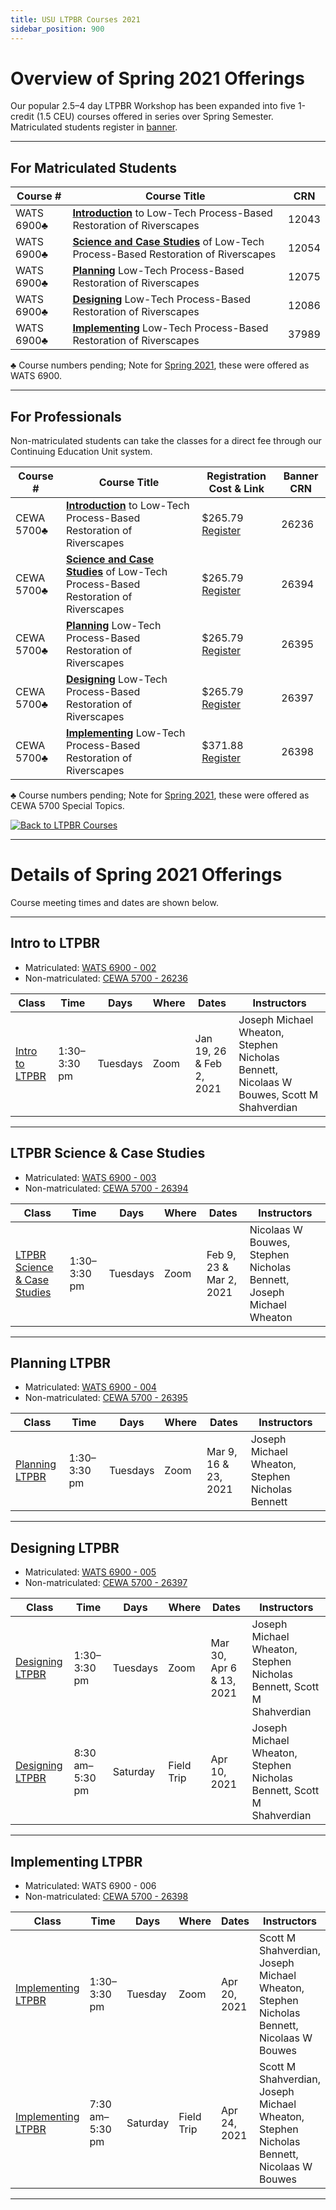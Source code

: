 ```yaml
---
title: USU LTPBR Courses 2021
sidebar_position: 900
---
```


# Overview of Spring 2021 Offerings

Our popular 2.5–4 day LTPBR Workshop has been expanded into five 1-credit (1.5 CEU) courses offered in series over Spring Semester. Matriculated students register in [banner](http://banner.usu.edu).

---

## For Matriculated Students

| Course # | Course Title | CRN |
|---|---|---|
| WATS 6900♣ | **[Introduction](/workshops/2021/USU/WATS-5620/)** to Low-Tech Process-Based Restoration of Riverscapes | 12043 |
| WATS 6900♣ | **[Science and Case Studies](/workshops/2021/USU/WATS-5621/)** of Low-Tech Process-Based Restoration of Riverscapes | 12054 |
| WATS 6900♣ | **[Planning](/workshops/2021/USU/WATS-5622/)** Low-Tech Process-Based Restoration of Riverscapes | 12075 |
| WATS 6900♣ | **[Designing](/workshops/2021/USU/WATS-5623/)** Low-Tech Process-Based Restoration of Riverscapes | 12086 |
| WATS 6900♣ | **[Implementing](/workshops/2021/USU/WATS-5624/)** Low-Tech Process-Based Restoration of Riverscapes | 37989 |

♣ Course numbers pending; Note for [Spring 2021](/workshops/2021/USU/), these were offered as WATS 6900. 

---

## For Professionals

Non-matriculated students can take the classes for a direct fee through our Continuing Education Unit system.

| Course # | Course Title | Registration Cost & Link | Banner CRN |
|---|---|---|---|
| CEWA 5700♣ | **[Introduction](/workshops/2021/USU/WATS-5620/)** to Low-Tech Process-Based Restoration of Riverscapes | $265.79 [Register](https://www.usu.edu/ais/ceu/register/?term=202120&crns=26236,26394,26395,26397,26398) | 26236 |
| CEWA 5700♣ | **[Science and Case Studies](/workshops/2021/USU/WATS-5621/)** of Low-Tech Process-Based Restoration of Riverscapes | $265.79 [Register](https://www.usu.edu/ais/ceu/register/?term=202120&crns=26236,26394,26395,26397,26398) | 26394 |
| CEWA 5700♣ | **[Planning](/workshops/2021/USU/WATS-5622/)** Low-Tech Process-Based Restoration of Riverscapes | $265.79 [Register](https://www.usu.edu/ais/ceu/register/?term=202120&crns=26236,26394,26395,26397,26398) | 26395 |
| CEWA 5700♣ | **[Designing](/workshops/2021/USU/WATS-5623/)** Low-Tech Process-Based Restoration of Riverscapes | $265.79 [Register](https://www.usu.edu/ais/ceu/register/?term=202120&crns=26236,26394,26395,26397,263987) | 26397 |
| CEWA 5700♣ | **[Implementing](/workshops/2021/USU/WATS-5624/)** Low-Tech Process-Based Restoration of Riverscapes | $371.88 [Register](https://www.usu.edu/ais/ceu/register/?term=202120&crns=26236,26394,26395,26397,26398) | 26398 |

♣ Course numbers pending; Note for [Spring 2021](/workshops/2021/USU/), these were offered as CEWA 5700 Special Topics.

[![Back to LTPBR Courses](/img/sponsors/USU.png)](/workshops/uni.html#professional-continuing-education-units)

---

# Details of Spring 2021 Offerings

Course meeting times and dates are shown below.  

---

## Intro to LTPBR

- Matriculated: [WATS 6900 - 002](https://ssb.banner.usu.edu/zprod/bwckschd.p_disp_detail_sched?term_in=202120&crn_in=12043)  
- Non-matriculated: [CEWA 5700 - 26236](https://www.usu.edu/ais/ceu/register/?term=202120&crns=26236)

| Class | Time | Days | Where | Dates | Instructors |
|---|---|---|---|---|---|
| [Intro to LTPBR](/workshops/2021/USU/WATS-5620/) | 1:30–3:30 pm | Tuesdays | Zoom | Jan 19, 26 & Feb 2, 2021 | Joseph Michael Wheaton, Stephen Nicholas Bennett, Nicolaas W Bouwes, Scott M Shahverdian |

---

## LTPBR Science & Case Studies

- Matriculated: [WATS 6900 - 003](https://ssb.banner.usu.edu/zprod/bwckschd.p_disp_detail_sched?term_in=202120&crn_in=12054)  
- Non-matriculated: [CEWA 5700 - 26394](https://www.usu.edu/ais/ceu/register/?term=202120&crns=26394)

| Class | Time | Days | Where | Dates | Instructors |
|---|---|---|---|---|---|
| [LTPBR Science & Case Studies](/workshops/2021/USU/WATS-5621/) | 1:30–3:30 pm | Tuesdays | Zoom | Feb 9, 23 & Mar 2, 2021 | Nicolaas W Bouwes, Stephen Nicholas Bennett, Joseph Michael Wheaton |

---

## Planning LTPBR

- Matriculated: [WATS 6900 - 004](https://ssb.banner.usu.edu/zprod/bwckschd.p_disp_detail_sched?term_in=202120&crn_in=12075)  
- Non-matriculated: [CEWA 5700 - 26395](https://www.usu.edu/ais/ceu/register/?term=202120&crns=26395)

| Class | Time | Days | Where | Dates | Instructors |
|---|---|---|---|---|---|
| [Planning LTPBR](/workshops/2021/USU/WATS-5622/) | 1:30–3:30 pm | Tuesdays | Zoom | Mar 9, 16 & 23, 2021 | Joseph Michael Wheaton, Stephen Nicholas Bennett |

---

## Designing LTPBR

- Matriculated: [WATS 6900 - 005](https://ssb.banner.usu.edu/zprod/bwckschd.p_disp_detail_sched?term_in=202120&crn_in=12083)  
- Non-matriculated: [CEWA 5700 - 26397](https://www.usu.edu/ais/ceu/register/?term=202120&crns=26397)

| Class | Time | Days | Where | Dates | Instructors |
|---|---|---|---|---|---|
| [Designing LTPBR](/workshops/2021/USU/WATS-5623/) | 1:30–3:30 pm | Tuesdays | Zoom | Mar 30, Apr 6 & 13, 2021 | Joseph Michael Wheaton, Stephen Nicholas Bennett, Scott M Shahverdian |
| [Designing LTPBR](/workshops/2021/USU/WATS-5623/) | 8:30 am–5:30 pm | Saturday | Field Trip | Apr 10, 2021 | Joseph Michael Wheaton, Stephen Nicholas Bennett, Scott M Shahverdian |

---

## Implementing LTPBR

- Matriculated: WATS 6900 - 006  
- Non-matriculated: [CEWA 5700 - 26398](https://www.usu.edu/ais/ceu/register/?term=202120&crns=26398)

| Class | Time | Days | Where | Dates | Instructors |
|---|---|---|---|---|---|
| [Implementing LTPBR](/workshops/2021/USU/WATS-5624/) | 1:30–3:30 pm | Tuesday | Zoom | Apr 20, 2021 | Scott M Shahverdian, Joseph Michael Wheaton, Stephen Nicholas Bennett, Nicolaas W Bouwes |
| [Implementing LTPBR](/workshops/2021/USU/WATS-5624/) | 7:30 am–5:30 pm | Saturday | Field Trip | Apr 24, 2021 | Scott M Shahverdian, Joseph Michael Wheaton, Stephen Nicholas Bennett, Nicolaas W Bouwes |

---
